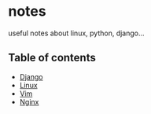 # notes
useful notes about linux, python, django...

## Table of contents

* [Django](django.md)
* [Linux](linux.md)
* [Vim](vim.md)
* [Nginx](nginx.md)
